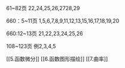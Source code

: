 61~82页
	22,24,25,26,2728,29

660：5~11页
	1,5,6,7,8,9,11,12,13,15,16,17,18,19,20

660:12~13页
	21,22,23,24,25,26

108~123页
	例2,3,4,5

[[5.函数微分]]
[[6.函数图形描绘]]
[[7.曲率]]